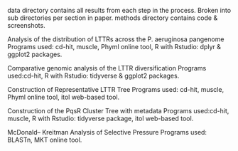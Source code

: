 
data directory contains all results from each step in the process. Broken into sub directories per section in paper. 
methods directory contains code & screenshots.


Analysis of the distribution of LTTRs across the P. aeruginosa pangenome
Programs used: cd-hit, muscle, Phyml online tool, R with Rstudio: dplyr & ggplot2 packages.


Comparative genomic analysis of the LTTR diversification
Programs used:cd-hit, R with Rstudio: tidyverse & ggplot2 packages.


Construction of Representative LTTR Tree
Programs used: cd-hit, muscle, Phyml online tool, itol web-based tool.


Construction of the PqsR Cluster Tree with metadata
Programs used:cd-hit, muscle, R with Rstudio: tidyverse package, itol web-based tool.


McDonald– Kreitman Analysis of Selective Pressure
Programs used: BLASTn, MKT online tool.
